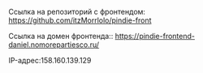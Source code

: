 Ссылка на репозиторий с фронтендом: https://github.com/itzMorrlolo/pindie-front

Ссылка на домен фронтенда:: https://pindie-frontend-daniel.nomorepartiesco.ru/

IP-адрес:158.160.139.129